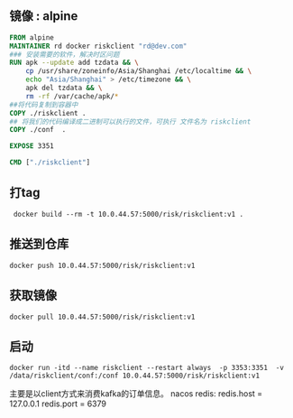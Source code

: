 ## 镜像 : alpine
```dockerfile
FROM alpine
MAINTAINER rd docker riskclient "rd@dev.com"
### 安装需要的软件，解决时区问题  
RUN apk --update add tzdata && \
    cp /usr/share/zoneinfo/Asia/Shanghai /etc/localtime && \
    echo "Asia/Shanghai" > /etc/timezone && \
    apk del tzdata && \
    rm -rf /var/cache/apk/*
##将代码复制到容器中
COPY ./riskclient .
## 将我们的代码编译成二进制可以执行的文件，可执行 文件名为 riskclient
COPY ./conf  .

EXPOSE 3351

CMD ["./riskclient"]
```

## 打tag
```docker
 docker build --rm -t 10.0.44.57:5000/risk/riskclient:v1 .
```

## 推送到仓库
```docker
docker push 10.0.44.57:5000/risk/riskclient:v1
```

## 获取镜像
```docker
docker pull 10.0.44.57:5000/risk/riskclient:v1
```

## 启动
```docker
docker run -itd --name riskclient --restart always  -p 3353:3351  -v /data/riskclient/conf:/conf 10.0.44.57:5000/risk/riskclient:v1
```
主要是以client方式来消费kafka的订单信息。
nacos redis:
redis.host = 127.0.0.1
redis.port = 6379